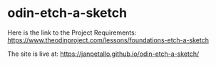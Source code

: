 # odin-etch-a-sketch

Here is the link to the Project Requirements:
https://www.theodinproject.com/lessons/foundations-etch-a-sketch 

The site is live at:
https://janpetallo.github.io/odin-etch-a-sketch/